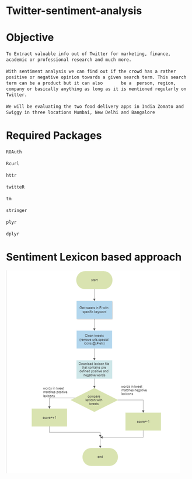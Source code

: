 # Twitter-sentiment-analysis

# Objective
    To Extract valuable info out of Twitter for marketing, finance, academic or professional research and much more.

    With sentiment analysis we can find out if the crowd has a rather positive or negative opinion towards a given search term. This search term can be a product but it can also       be a  person, region, company or basically anything as long as it is mentioned regularly on Twitter.

    We will be evaluating the two food delivery apps in India Zomato and Swiggy in three locations Mumbai, New Delhi and Bangalore
 
# Required Packages
    ROAuth

    Rcurl

    httr

    twitteR

    tm

    stringer

    plyr

    dplyr
  
  
# Sentiment Lexicon based approach

![screenshot](https://github.com/shravani-koranne/Twitter-sentiment-analysis/blob/main/Dashboard/lexicon.PNG)
